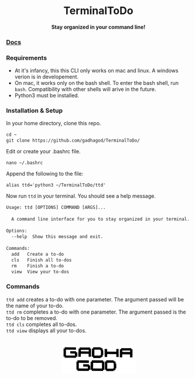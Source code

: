<h1 align="center">TerminalToDo</h1>
<p align="center"><b>Stay organized in your command line!</b></p>
<h3><a href="https://terminaltodo.gadhagod.repl.co/quickstart.html">Docs</a>

<h3>Requirements</h3>
<ul>
  <li>At it's infancy, this this CLI only works on mac and linux. A windows verion is in developement. </li>
  <li>On mac, it works only on the bash shell. To enter the bash shell, run <code>bash</code>. Compatibility with other shells will arive in the future.</li>
  <li>Python3 must be installed.</li>
</ul>

<h3>Installation & Setup</h3>
In your home directory, clone this repo.

    cd ~
    git clone https://github.com/gadhagod/TerminalToDo/
Edit or create your .bashrc file.

    nano ~/.bashrc
Append the following to the file:
    
    alias ttd='python3 ~/TerminalToDo/ttd'
Now run <code>ttd</code> in your terminal. You should see a help message.<br>
```
Usage: ttd [OPTIONS] COMMAND [ARGS]...

  A command line interface for you to stay organized in your terminal.

Options:
  --help  Show this message and exit.

Commands:
  add   Create a to-do
  cls   Finish all to-dos
  rm    Finish a to-do
  view  View your to-dos
```
<h3>Commands</h3>
<code>ttd add</code> creates a to-do with one parameter. The argument passed will be the name of your to-do.<br>
<code>ttd rm</code> completes a to-do with one parameter. The argument passed is the to-do to be removed.<br>
<code>ttd cls</code> completes all to-dos.<br>
<code>ttd view</code> displays all your to-dos.
<br><br><p align="center">
  <a href="http://gadhagod.repl.co/"><img src="images/logo.png" legnth=40% width=40%></a>
</p>
